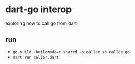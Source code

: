 # dart-go interop

exploring how to call go from dart

## run

- `go build -buildmode=c-shared -o callee.so callee.go`
- `dart run caller.dart`
